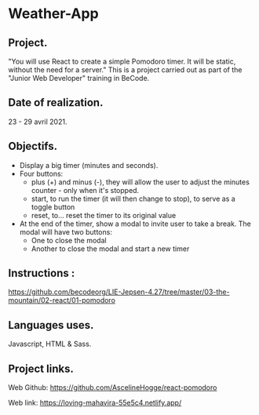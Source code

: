 # Weather-App 

## Project.
"You will use React to create a simple Pomodoro timer.
It will be static, without the need for a server."
This is a project carried out as part of the "Junior Web Developer" training in BeCode.

## Date of realization.
23 - 29 avril 2021.

## Objectifs.
- Display a big timer (minutes and seconds).
- Four buttons:
   - plus (+) and minus (-), they will allow the user to adjust the minutes counter - only when it's stopped.
   - start, to run the timer (it will then change to stop), to serve as a toggle button
   - reset, to… reset the timer to its original value
- At the end of the timer, show a modal to invite user to take a break. The modal will have two buttons:
   - One to close the modal
   - Another to close the modal and start a new timer

## Instructions :
https://github.com/becodeorg/LIE-Jepsen-4.27/tree/master/03-the-mountain/02-react/01-pomodoro

## Languages uses.
Javascript, HTML & Sass.

## Project links.
Web Github: https://github.com/AscelineHogge/react-pomodoro

Web link: https://loving-mahavira-55e5c4.netlify.app/

